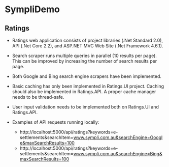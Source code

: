 # SympliDemo

## Ratings

* Ratings web application consists of project libraries (.Net Standard 2.0), API (.Net Core 2.2), and ASP.NET MVC Web Site (.Net Framework 4.6.1).

* Search scraper runs multiple queries in parallel (10 results per page). This can be improved by increasing the number of search results per page. 

* Both Google and Bing search engine scrapers have been implemented.

* Basic caching has only been implemented in Ratings.UI project. Caching should also be implemented in Ratings.API. A proper cache manager needs to be thread-safe.

* User input validation needs to be implemented both on Ratings.UI and Ratings.API.

* Examples of API requests running locally: 
  * http://localhost:5000/api/ratings?keywords=e-settlements&searchItem=www.sympli.com.au&searchEngine=Google&maxSearchResults=100
  * http://localhost:5000/api/ratings?keywords=e-settlements&searchItem=www.sympli.com.au&searchEngine=Bing&maxSearchResults=100